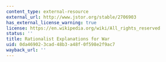 ```yaml
---
content_type: external-resource
external_url: http://www.jstor.org/stable/2706903
has_external_license_warning: true
license: https://en.wikipedia.org/wiki/All_rights_reserved
status: ''
title: Rationalist Explanations for War
uid: 0da46902-3cad-48b3-a48f-0f598e2f9ac7
wayback_url: ''
---
```

